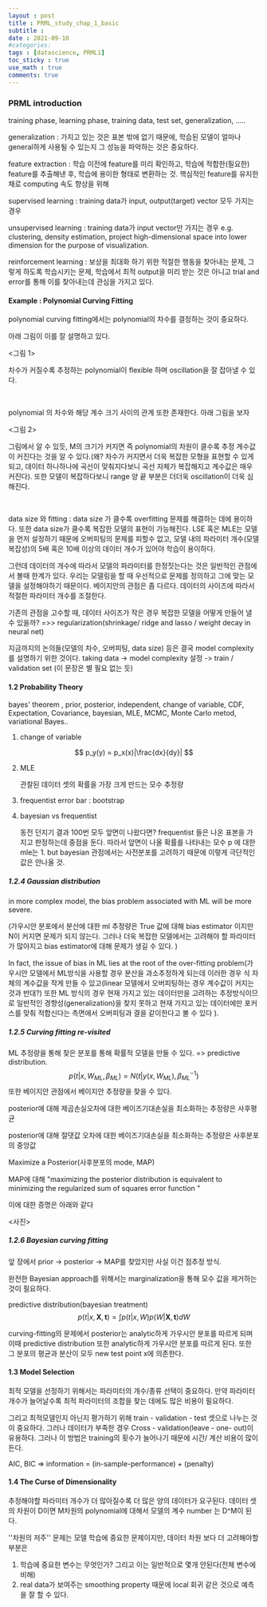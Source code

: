 ```yaml
---
layout : post
title : PRML_study_chap_1_basic
subtitle : 
date : 2021-09-10
#categories:
tags : [datascience, PRML1]
toc_sticky : true
use_math : true
comments: true
---
```




### PRML introduction

training phase, learning phase, training data, test set, generalization, .....

generalization : 가지고 있는 것은 표본 밖에 없기 때문에, 학습된 모델이 얼마나 general하게 사용될 수 있는지 그 성능을 파악하는 것은 중요하다. 

feature extraction : 학습 이전에 feature를 미리 확인하고, 학습에 적합한(필요한) feature를 추출해낸 후, 학습에 용이한 형태로 변환하는 것. 핵심적인 feature를 유지한 채로 computing 속도 향상을 위해

supervised learning : training data가 input, output(target) vector 모두 가지는 경우

unsupervised learning : training data가 input vector만 가지는 경우 e.g. clustering, density estimation, project high-dimensional space into lower dimension for the purpose of visualization.

reinforcement learning : 보상을 최대화 하기 위한 적절한 행동을 찾아내는 문제, 그렇게 하도록 학습시키는 문제, 학습에서 최적 output을 미리 받는 것은 아니고 trial and error를 통해 이를 찾아내는데 관심을 가지고 있다.

#### Example : Polynomial Curving Fitting

polynomial curving fitting에서는 polynomial의 차수를 결정하는 것이 중요하다. 

아래 그림이 이를 잘 설명하고 있다. 

<그림 1>

차수가 커질수록 추정하는 polynomial이 flexible 하며 oscillation을 잘 잡아낼 수 있다. 


<br>

polynomial 의 차수와 해당 계수 크기 사이의 관계 또한 존재한다. 아래 그림을 보자

<그림 2>

그림에서 알 수 있듯, M의 크기가 커지면 즉 polynomial의 차원이 클수록 추정 계수값이 커진다는 것을 알 수 있다.(왜? 차수가 커지면서 더욱 복잡한 모형을 표현할 수 있게 되고, 데이터 하나하나에 곡선이 맞춰지다보니 곡선 자체가 복잡해지고 계수값은 매우 커진다). 또한 모델이 복잡하다보니 range 양 끝 부분은 더더욱 oscillation이 더욱 심해진다. 

<br>

data size 와 fitting : data size 가 클수록 overfitting 문제를 해결하는 데에 용이하다. 또한 data size가 클수록 복잡한 모델의 표현이 가능해진다. LSE 혹은 MLE는 모델을 먼저 설정하기 때문에 오버피팅의 문제를 피할수 없고, 모델 내의 파라미터 개수(모델 복잡성)의 5배 혹은 10배 이상의 데이터 개수가 있어야 학습이 용이하다. 

그런데 데이터의 개수에 따라서 모델의 파라미터를 한정짓는다는 것은 일반적인 관점에서 볼때 한계가 있다. 우리는 모델링을 할 때 우선적으로 문제를 정의하고 그에 맞는 모델을 설정해야하기 때문이다. 베이지안의 관점은 좀 다르다. 데이터의 사이즈에 따라서 적절한 파라미터 개수를 조절한다. 

기존의 관점을 고수할 때, 데이터 사이즈가 작은 경우 복잡한 모델을 어떻게 만들어 낼 수 있을까?  =>> regularization(shrinkage/ ridge and lasso / weight decay in neural net) 


지금까지의 논의들(모델의 차수, 오버피팅, data size) 등은 결국 model complexity를 설명하기 위한 것이다. taking data -> model complexity 설정 -> train / validation set  (이 문장은 별 필요 없는 듯)




#### 1.2 Probability Theory

bayes' theorem , prior, posterior, independent, change of variable, CDF, Expectation, Covariance, bayesian, MLE, MCMC, Monte Carlo metod, variational Bayes..




1. change of variable

$$
p_y(y) = p_x(x)|\frac{dx}{dy}|
$$

2. MLE

    관찰된 데이터 셋의 확률을 가장 크게 만드는 모수 추정량

3. frequentist error bar : bootstrap

4. bayesian vs frequentist
    
    동전 던지기 결과 100번 모두 앞면이 나왔다면? frequentist 들은 나온 표본을 가지고 판정하는데 중점을 둔다. 따라서 앞면이 나올 확률를 나타내는 모수 p 에 대한 mle는 1. but bayesian 관점에서는 사전분포를 고려하기 때문에 이렇게 극단적인 값은 안나올 것.  

##### 1.2.4 Gaussian distribution



in more complex model, the bias problem associated with ML will be more severe. 

(가우시안 분포에서 분산에 대한 ml 추정량은 True 값에 대해 bias estimator 이지만 N이 커지면 문제가 되지 않는다. 그러나 더욱 복잡한 모델에서는 고려해야 할 파라미터가 많아지고 bias estimator에 대해 문제가 생길 수 있다. )

In fact, the issue of bias in ML lies at the root of the over-fitting problem(가우시안 모델에서 ML방식을 사용할 경우 분산을 과소추정하게 되는데 이러한 경우 식 자체의 계수값을 작게 만들 수 있고(linear 모델에서 오버피팅하는 경우 계수값이 커지는 것과 반대?) 또한 ML 방식의 경우 현재 가지고 있는 데이터만을 고려하는 추정방식이므로 일반적인 경향성(generalization)을 찾지 못하고 현재 가지고 있는 데이터에만 포커스를 맞춰 적합신다는 측면에서 오버피팅과 결을 같이한다고 볼 수 있다 ).



##### 1.2.5 Curving fitting re-visited

ML 추정량을 통해 찾은 분포를 통해 확률적 모델을 만들 수 있다. => predictive distribution.
$$
p(t|x,W_{ML},\beta_{ML}) = N(t|y(x,W_{ML}),\beta_{ML}^{-1})
$$
또한 베이지안 관점에서 베이지안 추정량을 찾을 수 있다.

posterior에 대해 제곱손실오차에 대한 베이즈기대손실을 최소화하는 추정량은 사후평균 

posterior에 대해 절댓값 오차에 대한 베이즈기대손실을 최소화하는 추정량은 사후분포의 중앙값

Maximize a Posterior(사후분포의 mode, MAP)

MAP에 대해 "maximizing the posterior distribution is equivalent to minimizing the regularized sum of squares error function "

이에 대한 증명은 아래와 같다



<사진>



##### 1.2.6 Bayesian curving fitting



앞 장에서 prior -> posterior -> MAP를 찾았지만 사실 이건 점추정 방식.

완전한 Bayesian approach를 위해서는 marginalization을 통해 모수 값을 제거하는 것이 필요하다.

predictive distribution(bayesian treatment)
$$
p(t|x,\boldsymbol X,\boldsymbol t) = \int p(t|x,W)p(W|\boldsymbol X,\boldsymbol t)dW
$$


curving-fitting의 문제에서 posterior는 analytic하게 가우시안 분포를 따르게 되며 이때 predictive distribution 또한 analytic하게 가우시안 분포를 따르게 된다. 또한 그 분포의 평균과 분산이 모두 new test point x에 의존한다.



#### 1.3 Model Selection

최적 모델을 선정하기 위해서는 파라미터의 개수/종류 선택이 중요하다. 만약 파라미터 개수가 늘어날수록 최적 파라미터의 조합을 찾는 데에도 많은 비용이 필요하다.

그리고 최적모델인지 아닌지 평가하기 위해 train - validation - test 셋으로 나누는 것이 중요하다. 그러나 데이터가 부족한 경우 Cross - validation(leave - one- out)이 유용하다. 그러나 이 방법은 training의 횟수가 늘어나기 때문에 시간/ 계산 비용이 많이 든다.  



AIC, BIC => information = (in-sample-performance) + (penalty)



#### 1.4 The Curse of Dimensionality

추정해야할 파라미터 개수가 더 많아질수록 더 많은 양의 데이터가 요구된다. 데이터 셋의 차원이 D이면 M차원의 polynomial에 대해서 모델의 계수 number 는 D^M이 된다.

''차원의 저주'' 문제는 모델 학습에 중요한 문제이지만, 데이터 차원 보다 더 고려해야할 부분은

1. 학습에 중요한 변수는 무엇인가? 그리고 이는 일반적으로 몇개 안된다(전체 변수에 비해)
2. real data가 보여주는 smoothing property 때문에 local 회귀 같은 것으로 예측을 잘 할 수 있다.  






